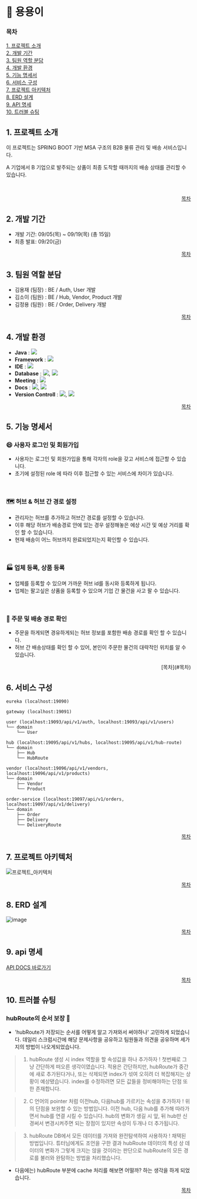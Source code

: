 # 🐉 용용이

### 목차
[1. 프로젝트 소개](#1-프로젝트-소개)  
[2. 개발 기간](#2-개발-기간)  
[3. 팀원 역할 분담](#3-팀원-역할-분담)  
[4. 개발 환경](#4-개발-환경)  
[5. 기능 명세서](#5-기능-명세서)  
[6. 서비스 구성](#6-서비스-구성)  
[7. 프로젝트 아키텍처](#7-프로젝트-아키텍처)  
[8. ERD 설계](#8-erd-설계)  
[9. API 명세](#9-api-명세)  
[10. 트러블 슈팅](#10-트러블-슈팅)

## 1. 프로젝트 소개
이 프로젝트는 SPRING BOOT 기반 MSA 구조의 B2B 물류 관리 및 배송 서비스입니다. <br>

A 기업에서 B 기업으로 발주되는 상품이 최종 도착할 때까지의 배송 상태를 관리할 수 있습니다.

<br>
<div align="right">

[목차](#목차)
</div>

## 2. 개발 기간

* 개발 기간: 09/05(목) ~ 09/19(목) (총 15일)
* 최종 발표: 09/20(금)

<div align="right">

[목차](#목차)

</div>

## 3. 팀원 역할 분담
- 김용재 (팀장) : BE / Auth, User 개발
- 김소이 (팀원) : BE / Hub, Vendor, Product 개발
- 김정용 (팀원) : BE / Order, Delivery 개발

<div align="right">

[목차](#목차)

</div>

## 4. 개발 환경
- **Java** : <img src = "https://img.shields.io/badge/Java 17-007396?&logo=java&logoColor=white">
- **Framework** : <img src = "https://img.shields.io/badge/Springboot 3-6DB33F?&logo=springboot&logoColor=white">
- **IDE** : <img src = "https://img.shields.io/badge/Intellij Idea-000000?&logo=intellijidea&logoColor=white">
- **Database** :  <img src = "https://img.shields.io/badge/PostgreSQL-4479A1?&logo=PostgreSQL&logoColor=white">, <img src = "https://img.shields.io/badge/Redis-FF4438?&logo=redis&logoColor=white">
- **Meeting** : <img src = "https://img.shields.io/badge/Discord-5865F2?&logo=discord&logoColor=white">
- **Docs** : <img src = "https://img.shields.io/badge/Swagger-85EA2D?&logo=swagger&logoColor=white">, <img src = "https://img.shields.io/badge/Notion-000000?&logo=Notion&logoColor=white">
- **Version Controll** : <img src = "https://img.shields.io/badge/Git-F05032?&logo=git&logoColor=white">, <img src = "https://img.shields.io/badge/Github-181717?&logo=github&logoColor=white">

<div align="right">

[목차](#목차)

</div>

## 5. 기능 명세서

### 😄 사용자 로그인 및 회원가입
* 사용자는 로그인 및 회원가입을 통해 각자의 role을 갖고 서비스에 접근할 수 있습니다. <br>
* 초기에 설정된 role 에 따라 이후 접근할 수 있는 서비스에 차이가 있습니다.

<br>

### 🗺 허브 & 허브 간 경로 설정
* 관리자는 허브를 추가하고 허브간 경로를 설정할 수 있습니다. <br>
* 이후 해당 허브가 배송경로 안에 있는 경우 설정해놓은 에상 시간 및 예상 거리를 확인 할 수 있습니다. <br>
* 현재 배송이 어느 허브까지 완료되었지는지 확인할 수 있습니다.

<br>

### 🏭 업체 등록, 상품 등록
* 업체를 등록할 수 있으며 가까운 허브 id를 동시와 등록하게 됩니다. <br>
* 업체는 팔고싶은 상품을 등록할 수 있으며 기업 간 물건을 사고 팔 수 있습니다.

<br>

### 🚚 주문 및 배송 경로 확인
* 주문을 하게되면 경유하게되는 허브 정보를 포함한 배송 경로를 확인 할 수 있습니다. <br>
* 허브 간 배송상태를 확인 할 수 있어, 본인이 주문한 물건의 대략적인 위치를 알 수 있습니다.



<div align="right">
[목차](#목차)
</div>

## 6. 서비스 구성

```
eureka (localhost:19090)

gateway (localhost:19091)

user (localhost:19093/api/v1/auth, localhost:19093/api/v1/users)
└── domain
    └── User

hub (localhost:19095/api/v1/hubs, localhost:19095/api/v1/hub-route)
└── domain
    ├── Hub
    └── HubRoute

vendor (localhost:19096/api/v1/vendors, localhost:19096/api/v1/products)
└── domain
    ├── Vendor
    └── Product

order-service (localhost:19097/api/v1/orders, localhost:19097/api/v1/delivery)
└── domain
    ├── Order
    ├── Delivery
    └── DeliveryRoute
```

<div align="right">

[목차](#목차)

</div>

## 7. 프로젝트 아키텍처
![프로젝트_아키텍처](https://github.com/user-attachments/assets/baa11243-27d4-4c53-beab-1cedc102cd85)



<div align="right">

[목차](#목차)


</div>

## 8. ERD 설계
![image](https://github.com/user-attachments/assets/b7374a90-a778-4e0a-8968-8802871d373f)


<div align="right">

[목차](#목차)

</div>

## 9. api 명세

[API DOCS 바로가기](https://superficial-look-a79.notion.site/API-106b4439041280819148c0d9b2236d0b?pvs=4)

<div align="right">

[목차](#목차)


</div>



## 10. 트러블 슈팅

### <strong> hubRoute의 순서 보장 🤔 </strong>
   * 'hubRoute가 저장되는 순서를 어떻게 알고 가져와서 써야하나' 고민하게 되었습니다.
   데일리 스크럼시간에 해당 문제사항을 공유하고 팀원들과 의견을 공유하며 세가지의 방법이 나오게되었습니다.
   
   > 1) hubRoute 생성 시 index 역할을 할 속성값을 하나 추가하자 !
      첫번째로 그냥 간단하게 떠오른 생각이였습니다. 적용은 간단하지만, hubRoute가 중간에 새로 추가된다거나, 또는 삭제되면
      index가 섞여 오히려 더 복잡해지는 상황이 예상됐습니다. index를 수정하려면 모든 값들을 정비해야하는 단점 또한 존재합니다.
      
   > 2) C 언어의 pointer 처럼 이전hub, 다음hub를 가르키는 속성을 추가하자 !
      위의 단점을 보완할 수 있는 방법입니다. 이전 hub, 다음 hub를 추가해 따라가면서 hub를 연결 시킬 수 있습니다.
      hub의 변화가 생길 시 앞, 뒤 hub만 신경써서 변경시켜주면 되는 장점이 있지만 속성이 두개나 더 추가됩니다.

   > 3) hubRoute DB에서 모든 데이터를 가져와 완전탐색하여 사용하자 !
      채택된 방법입니다.
      튜터님에게도 조언을 구한 결과 hubRoute 데이터의 특성 상 데이터의 변화가 그렇게 크지는 않을 것이라는 판단으로
      hubRoute의 모든 경로를 불러와 완탐하는 방법을 처리했습니다.

   * 다음에는) hubRoute 부분에 cache 처리를 해보면 어떨까? 하는 생각을 하게 되었습니다.
   

<div align="right">

[목차](#목차)

</div>
